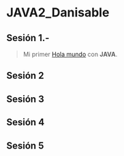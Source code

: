 # JAVA2_Danisable

## Sesión 1.- 
> Mi primer [Hola mundo](https://github.com/jhonrolyol/JAVA2_Danisable/blob/main/01_HolaMundo/src/holaMundo.java) con **JAVA**.
## Sesión 2

## Sesión 3

## Sesión 4

## Sesión 5
